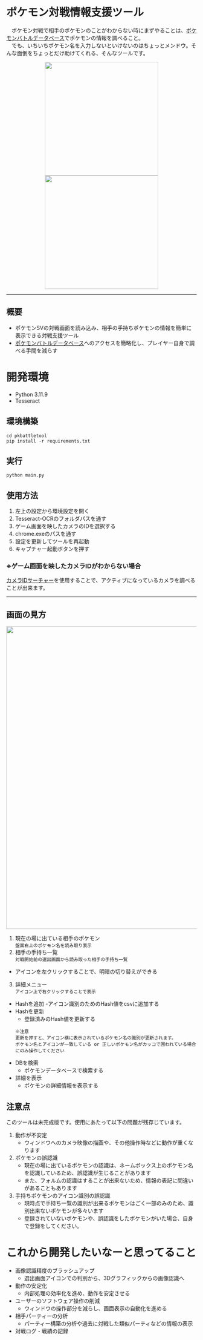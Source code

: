 # ポケモン対戦情報支援ツール
　ポケモン対戦で相手のポケモンのことがわからない時にまずやることは、[ポケモンバトルデータベース](https://sv.pokedb.tokyo/pokemon/list)でポケモンの情報を調べること。  
 　でも、いちいちポケモン名を入力しないといけないのはちょっとメンドウ。そんな面倒をちょっとだけ助けてくれる、そんなツールです。

<p align="center">
  <img height=300 src="https://github.com/user-attachments/assets/19b8a201-9267-4cc4-885e-21bf81c92a74">
  <img height=300 src="https://github.com/user-attachments/assets/19f7c956-88d9-4604-ac13-a6312bb74e84">
</p>


---
## 概要
- ポケモンSVの対戦画面を読み込み、相手の手持ちポケモンの情報を簡単に表示できる対戦支援ツール
- [ポケモンバトルデータベース](https://sv.pokedb.tokyo/ "ポケモンバトルデータベース")へのアクセスを簡略化し、プレイヤー自身で調べる手間を減らす

# 開発環境
- Python 3.11.9
- Tesseract

## 環境構築
```console
cd pkbattletool
pip install -r requirements.txt
```

## 実行
```concole
python main.py
```

## 使用方法
1. 左上の設定から環境設定を開く
2. Tesseract-OCRのフォルダパスを通す
3. ゲーム画面を映したカメラのIDを選択する
4. chrome.exeのパスを通す
5. 設定を更新してツールを再起動
6. キャプチャー起動ボタンを押す

### ※ゲーム画面を映したカメラIDがわからない場合
[カメラIDサーチャー](./Search_CameraID)を使用することで、アクティブになっているカメラを調べることが出来ます。

---
## 画面の見方
<p align="center">
  <img width=800 src=https://github.com/user-attachments/assets/db7f1b20-e29e-489b-a10b-03450a55d40b>
</p>

1. 現在の場に出ている相手のポケモン  
  ```盤面右上のポケモン名を読み取り表示```
2. 相手の手持ち一覧  
  ```対戦開始前の選出画面から読み取った相手の手持ち一覧```
  - アイコンを左クリックすることで、明暗の切り替えができる
3. 詳細メニュー  
  ```アイコン上で右クリックすることで表示```
  - Hashを追加
    -アイコン識別のためのHash値をcsvに追加する
  - Hashを更新
    -  登録済みのHash値を更新する  
    ```
    ※注意
    更新を押すと、アイコン横に表示されているポケモン名の識別が更新されます。
    ポケモン名とアイコンが一致している or 正しいポケモン名がカッコで囲われている場合にのみ操作してください
    ```
   - DBを検索
     - ポケモンデータベースで検索する
   - 詳細を表示
     - ポケモンの詳細情報を表示する


## 注意点
このツールは未完成版です。使用にあたって以下の問題が残存じています。
1. 動作が不安定
   - ウィンドウへのカメラ映像の描画や、その他操作時などに動作が重くなります
2. ポケモンの誤認識
   - 現在の場に出ているポケモンの認識は、ネームボックス上のポケモン名を認識しているため、誤認識が生じることがあります
   - また、フォルムの認識はすることが出来ないため、情報の表記に間違いがあることもあります
3. 手持ちポケモンのアイコン識別の誤認識
   - 現時点で手持ち一覧の識別が出来るポケモンはごく一部のみのため、識別出来ないポケモンが多々います
   - 登録されていないポケモンや、誤認識をしたポケモンがいた場合、自身で登録をしてください。

<!---

# 使用技術
## 画像認識
### [dHash方式によるポケモン画像判別](https://note.com/kaseki_mtg/n/n6df12de8981a "openCVでdHash方式のポケモン画像判別")
1. 相手の手持ち選出画面を切り抜く
2. 各ポケモンを切り抜く
3. 二値変換を行う
4. 9x8サイズにリサイズする
5. Hash値を求める
6. DBと照合し、Hash値が類似するポケモンを調べる

|選出画面|輪郭切り抜き|二値変換|リサイズ(9x8)|Hash|
|:-:|:-:|:-:|:-:|:-:|
|<img src="https://github.com/ando1912/PkBattleTool/assets/127027317/30ce9525-4554-4e40-b063-226407d6a881" width="200">|![240114002603_2](https://github.com/ando1912/PkBattleTool/assets/127027317/a826e125-efb6-41d9-a8da-c7a49d64efd1)|![240114002603_2](https://github.com/ando1912/PkBattleTool/assets/127027317/08b8d76e-cc4e-4967-9536-de007aba4036)|![20240409141105](https://github.com/ando1912/PkBattleTool/assets/127027317/60de3b37-128a-4ecd-9e67-92993ef7eeb6)|F0 28 B0 F1 E6 F0 F0 F1|

--->

# これから開発したいなーと思ってること
- 画像認識精度のブラッシュアップ
  - 選出画面アイコンでの判別から、3Dグラフィックからの画像認識へ
- 動作の安定化
  - 内部処理の効率化を進め、動作を安定させる
- ユーザーのソフトウェア操作の削減
  - ウィンドウの操作部分を減らし、画面表示の自動化を進める
- 相手パーティーの分析
  - パーティー構築の分析や過去に対戦した類似パーティなどの情報の表示
- 対戦ログ・戦績の記録
